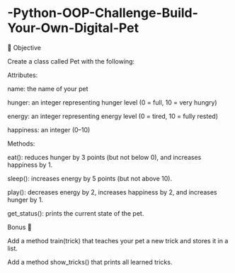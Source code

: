 # -Python-OOP-Challenge-Build-Your-Own-Digital-Pet

🧠 Objective

Create a class called Pet with the following:

Attributes:

name: the name of your pet

hunger: an integer representing hunger level (0 = full, 10 = very hungry)

energy: an integer representing energy level (0 = tired, 10 = fully rested)

happiness: an integer (0–10)

Methods:

eat(): reduces hunger by 3 points (but not below 0), and increases happiness by 1.

sleep(): increases energy by 5 points (but not above 10).

play(): decreases energy by 2, increases happiness by 2, and increases hunger by 1.

get_status(): prints the current state of the pet.

Bonus 🎯

Add a method train(trick) that teaches your pet a new trick and stores it in a list.

Add a method show_tricks() that prints all learned tricks.
 
